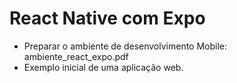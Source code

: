 # React Native com Expo
- Preparar o ambiente de desenvolvimento Mobile: ambiente_react_expo.pdf
- Exemplo inicial de uma aplicação web.
